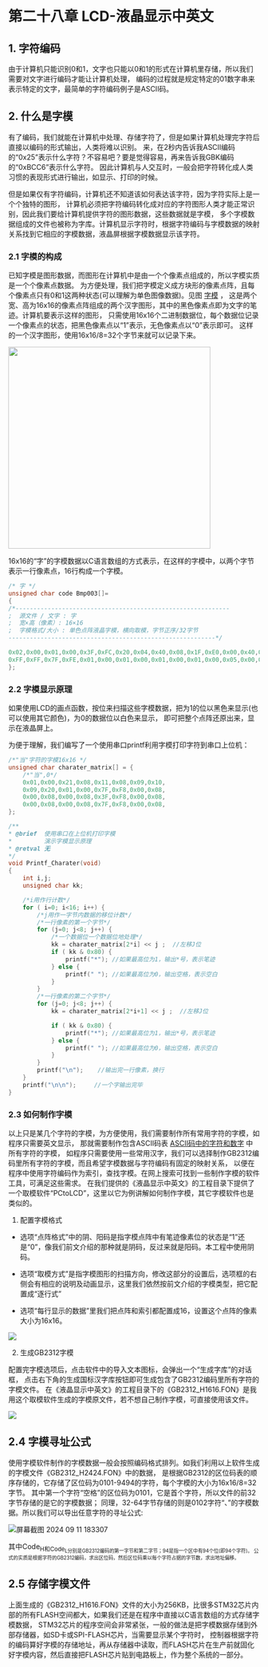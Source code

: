 # 第二十八章 LCD-液晶显示中英文

## 1. 字符编码

由于计算机只能识别0和1，文字也只能以0和1的形式在计算机里存储，所以我们需要对文字进行编码才能让计算机处理， 编码的过程就是规定特定的01数字串来表示特定的文字，最简单的字符编码例子是ASCII码。

## 2. 什么是字模

有了编码，我们就能在计算机中处理、存储字符了，但是如果计算机处理完字符后直接以编码的形式输出，人类将难以识别。 来，在2秒内告诉我ASCII编码的“0x25”表示什么字符？不容易吧？要是觉得容易，再来告诉我GBK编码的“0xBCC6”表示什么字符。 因此计算机与人交互时，一般会把字符转化成人类习惯的表现形式进行输出，如显示、打印的时候。

但是如果仅有字符编码，计算机还不知道该如何表达该字符，因为字符实际上是一个个独特的图形， 计算机必须把字符编码转化成对应的字符图形人类才能正常识别，因此我们要给计算机提供字符的图形数据，这些数据就是字模， 多个字模数据组成的文件也被称为字库。计算机显示字符时，根据字符编码与字模数据的映射关系找到它相应的字模数据，液晶屏根据字模数据显示该字符。

### 2.1 字模的构成

已知字模是图形数据，而图形在计算机中是由一个个像素点组成的，所以字模实质是一个个像素点数据。 为方便处理，我们把字模定义成方块形的像素点阵，且每个像素点只有0和1这两种状态(可以理解为单色图像数据)。见图 [字模](https://doc.embedfire.com/mcu/stm32/f103zhinanzhe/std/zh/latest/book/LCD_display.html#id14) ， 这是两个宽、高为16x16的像素点阵组成的两个汉字图形，其中的黑色像素点即为文字的笔迹。计算机要表示这样的图形， 只需使用16x16个二进制数据位，每个数据位记录一个像素点的状态，把黑色像素点以“1”表示，无色像素点以“0”表示即可。 这样的一个汉字图形，使用16x16/8=32个字节来就可以记录下来。

<img title="" src="https://doc.embedfire.com/mcu/stm32/f103zhinanzhe/std/zh/latest/_images/LCDdis003.png" alt="" width="405">

16x16的“字”的字模数据以C语言数组的方式表示，在这样的字模中，以两个字节表示一行像素点，16行构成一个字模。

```c
/* 字 */
unsigned char code Bmp003[]=
{
/*------------------------------------------------------------
;  源文件 / 文字 : 字
;  宽×高（像素）: 16×16
;  字模格式/大小 : 单色点阵液晶字模，横向取模，字节正序/32字节
----------------------------------------------------------*/

0x02,0x00,0x01,0x00,0x3F,0xFC,0x20,0x04,0x40,0x08,0x1F,0xE0,0x00,0x40,0x00,0x80,
0xFF,0xFF,0x7F,0xFE,0x01,0x00,0x01,0x00,0x01,0x00,0x01,0x00,0x05,0x00,0x02,0x00,
};
```

### 2.2 字模显示原理

如果使用LCD的画点函数，按位来扫描这些字模数据，把为1的位以黑色来显示(也可以使用其它颜色)，为0的数据位以白色来显示， 即可把整个点阵还原出来，显示在液晶屏上。

为便于理解，我们编写了一个使用串口printf利用字模打印字符到串口上位机：

```c
/*"当"字符的字模16x16 */
unsigned char charater_matrix[] = {
    /*"当",0*/
    0x01,0x00,0x21,0x08,0x11,0x08,0x09,0x10,
    0x09,0x20,0x01,0x00,0x7F,0xF8,0x00,0x08,
    0x00,0x08,0x00,0x08,0x3F,0xF8,0x00,0x08,
    0x00,0x08,0x00,0x08,0x7F,0xF8,0x00,0x08,
};

/**
* @brief  使用串口在上位机打印字模
*         演示字模显示原理
* @retval 无
*/
void Printf_Charater(void)
{
    int i,j;
    unsigned char kk;

    /*i用作行计数*/
    for ( i=0; i<16; i++) {
        /*j用作一字节内数据的移位计数*/
        /*一行像素的第一个字节*/
        for (j=0; j<8; j++) {
            /*一个数据位一个数据位地处理*/
            kk = charater_matrix[2*i] << j ;  //左移J位
            if ( kk & 0x80) {
                printf("*"); //如果最高位为1，输出*号，表示笔迹
            } else {
                printf(" "); //如果最高位为0，输出空格，表示空白
            }
        }
        /*一行像素的第二个字节*/
        for (j=0; j<8; j++) {
            kk = charater_matrix[2*i+1] << j ;  //左移J位

            if ( kk & 0x80) {
                printf("*"); //如果最高位为1，输出*号，表示笔迹
            } else {
                printf(" "); //如果最高位为0，输出空格，表示空白
            }
        }
        printf("\n");    //输出完一行像素，换行
    }
    printf("\n\n");     //一个字输出完毕
}
```

### 2.3 如何制作字模

以上只是某几个字符的字模，为方便使用，我们需要制作所有常用字符的字模，如程序只需要英文显示， 那就需要制作包含ASCII码表 [ASCII码中的字符和数字](https://doc.embedfire.com/mcu/stm32/f103zhinanzhe/std/zh/latest/book/LCD_display.html#id3) 中所有字符的字模， 如程序只需要使用一些常用汉字，我们可以选择制作GB2312编码里所有字符的字模，而且希望字模数据与字符编码有固定的映射关系， 以便在程序中使用字符编码作为索引，查找字模。在网上搜索可找到一些制作字模的软件工具，可满足这些需求。 在我们提供的《液晶显示中英文》的工程目录下提供了一个取模软件“PCtoLCD”，这里以它为例讲解如何制作字模，其它字模软件也是类似的。

1. 配置字模格式
- 选项“点阵格式”中的阴、阳码是指字模点阵中有笔迹像素位的状态是“1”还是“0”，像我们前文介绍的那种就是阴码，反过来就是阳码。本工程中使用阴码。

- 选项“取模方式”是指字模图形的扫描方向，修改这部分的设置后，选项框的右侧会有相应的说明及动画显示，这里我们依然按前文介绍的字模类型，把它配置成“逐行式”

- 选项“每行显示的数据”里我们把点阵和索引都配置成16，设置这个点阵的像素大小为16x16。

![](https://doc.embedfire.com/mcu/stm32/f103zhinanzhe/std/zh/latest/_images/LCDdis005.jpg)

2. 生成GB2312字模

配置完字模选项后，点击软件中的导入文本图标，会弹出一个“生成字库”的对话框， 点击右下角的生成国标汉字库按钮即可生成包含了GB2312编码里所有字符的字模文件。 在《液晶显示中英文》的工程目录下的《GB2312_H1616.FON》是我用这个取模软件生成的字模原文件，若不想自己制作字模，可直接使用该文件。

![](https://doc.embedfire.com/mcu/stm32/f103zhinanzhe/std/zh/latest/_images/LCDdis006.jpg)

## 2.4 字模寻址公式

使用字模软件制作的字模数据一般会按照编码格式排列。如我们利用以上软件生成的字模文件《GB2312_H2424.FON》中的数据， 是根据GB2312的区位码表的顺序存储的，它存储了区位码为0101-9494的字符，每个字模的大小为16x16/8=32字节。 其中第一个字符“空格”的区位码为0101，它是首个字符，所以文件的前32字节存储的是它的字模数据； 同理，32-64字节存储的则是0102字符“、”的字模数据。所以我们可以导出任意字符的寻址公式:

![屏幕截图 2024 09 11 183307](https://img.picgo.net/2024/09/11/-2024-09-11-1833077ea207ee9e8fe3ed.png)

其中Code<sub>H和Code<sub>L分别是GB2312编码的第一字节和第二字节；94是指一个区中有94个位(即94个字符)。 公式的实质是根据字符的GB2312编码，求出区位码，然后区位码乘以每个字符占据的字节数，求出地址偏移。

## 2.5 存储字模文件

上面生成的《GB2312_H1616.FON》文件的大小为256KB，比很多STM32芯片内部的所有FLASH空间都大，如果我们还是在程序中直接以C语言数组的方式存储字模数据， STM32芯片的程序空间会非常紧张，一般的做法是把字模数据存储到外部存储器，如SD卡或SPI-FLASH芯片，当需要显示某个字符时， 控制器根据字符的编码算好字模的存储地址，再从存储器中读取，而FLASH芯片在生产前就固化好字模内容，然后直接把FLASH芯片贴到电路板上，作为整个系统的一部分。
